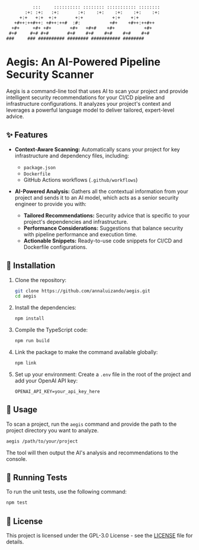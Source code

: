 ```text
          :::     :::::::::: :::::::: ::::::::::: :::::::: 
       :+: :+:   :+:       :+:    :+:    :+:    :+:    :+: 
     +:+   +:+  +:+       +:+           +:+    +:+         
   +#++:++#++: +#++:++#  :#:           +#+    +#++:++#++   
  +#+     +#+ +#+       +#+   +#+#    +#+           +#+    
 #+#     #+# #+#       #+#    #+#    #+#    #+#    #+#     
###     ### ########## ######## ########### ########       
```

# Aegis: An AI-Powered Pipeline Security Scanner

Aegis is a command-line tool that uses AI to scan your project and provide intelligent security recommendations for your CI/CD pipeline and infrastructure configurations. It analyzes your project's context and leverages a powerful language model to deliver tailored, expert-level advice.

## ✨ Features

- **Context-Aware Scanning:** Automatically scans your project for key infrastructure and dependency files, including:
  - `package.json`
  - `Dockerfile`
  - GitHub Actions workflows (`.github/workflows`)

- **AI-Powered Analysis:** Gathers all the contextual information from your project and sends it to an AI model, which acts as a senior security engineer to provide you with:
  - **Tailored Recommendations:** Security advice that is specific to your project's dependencies and infrastructure.
  - **Performance Considerations:** Suggestions that balance security with pipeline performance and execution time.
  - **Actionable Snippets:** Ready-to-use code snippets for CI/CD and Dockerfile configurations.

## 🧰 Installation

1.  Clone the repository:
    ```bash
    git clone https://github.com/annaluizando/aegis.git
    cd aegis
    ```

2.  Install the dependencies:
    ```bash
    npm install
    ```

3.  Compile the TypeScript code:
    ```bash
    npm run build
    ```

4.  Link the package to make the command available globally:
    ```bash
    npm link
    ```

5.  Set up your environment:
    Create a `.env` file in the root of the project and add your OpenAI API key:
    ```
    OPENAI_API_KEY=your_api_key_here
    ```

## 🚀 Usage

To scan a project, run the `aegis` command and provide the path to the project directory you want to analyze.

```bash
aegis /path/to/your/project
```

The tool will then output the AI's analysis and recommendations to the console.

## 🧪 Running Tests

To run the unit tests, use the following command:

```bash
npm test
```

## 📄 License

This project is licensed under the GPL-3.0 License - see the [LICENSE](LICENSE) file for details.
